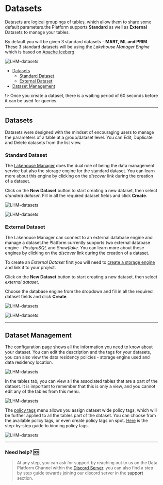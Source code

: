 # Datasets

Datasets are logical groupings of tables, which allow them to share some default parameters.the Platform supports **Standard** as well as **External** Datasets to manage your tables.

By default you will be given 3 standard datasets - **MART, ML and PRIM**. These 3 standard datasets will be using the *Lakehouse Manager Engine* which is based on [Apache Iceberg](https://iceberg.apache.org/).

![LHM-datasets](picts/datasets-1.png)

* [Datasets](#datasets)
  * [Standard Dataset](#standard-dataset)
  * [External Dataset](#external-dataset)
* [Dataset Management](#dataset-management)

!> Once you create a dataset, there is a waiting period of 60 seconds before it can be used for queries.

---

## Datasets

Datasets were designed with the mindset of encouraging users to manage the parameters of a table at a group/dataset level. You can Edit, Duplicate and Delete datasets from the list view.

### Standard Dataset

The [Lakehouse Manager](en/product/lakehouse-manager/index.md) does the dual role of being the data management service but also the storage engine for the standard dataset. You can learn more about this engine by clicking on the *discover* link during the creation of a dataset.

Click on the **New Dataset** button to start creating a new dataset, then select *standard dataset*. Fill in all the required dataset fields and click **Create**.

![LHM-datasets](picts/datasets-2.png)

![LHM-datasets](picts/datasets-3.png)

### External Dataset

The Lakehouse Manager can connect to an external database engine and manage a dataset.the Platform currently supports two external database engine - *PostgreSQL* and *Snowflake*. You can learn more about these engines by clicking on the *discover* link during the creation of a dataset.

To create an *External Dataset* first you will need to [create a storage engine](/en/product/project/storage-engine/index.md) and link it to your project.

Click on the **New Dataset** button to start creating a new dataset, then select *external dataset*. 

Choose the database engine from the dropdown and fill in all the required dataset fields and click **Create**.

![LHM-datasets](picts/datasets-4.png)

![LHM-datasets](picts/datasets-5.png)

---
## Dataset Management

The configuration page shows all the information you need to know about your dataset. You can edit the description and the tags for your datasets, you can also view the data residency policies - storage engine used and data residency location.

![LHM-datasets](picts/datasets-6.png)

In the tables tab, you can view all the associated tables that are a part of the dataset. It is important to remember that this is only a view, and you cannot edit any of the tables from this menu.

![LHM-datasets](picts/datasets-7.png)

The [policy tags](en/product/lakehouse-manager/policy-tags/index.md) menu allows you assign dataset wide policy tags, which will be further applied to all the tables part of the dataset. 
You can choose from the available policy tags, or even create policy tags on spot. [Here](en/product/lakehouse-manager/policy-tags/index.md#binding-policy-tags-to-data) is the step-by-step guide to binding policy tags.

![LHM-datasets](picts/datasets-8.png)

---
###  Need help? 🆘

> At any step, you can ask for support by reaching out to us on the Data Platform Channel within the [Discord Server](https://discord.com/channels/850031577277792286/1163465539981672559). you can also find a step by step guide towards joining our discord server in the [support](/en/support/index.md) section.